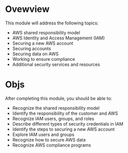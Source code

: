 # Ovewview
This module will address the following topics:
- AWS shared responsibility model
- AWS Identity and Access Management (IAM)
- Securing a new AWS account
- Securing accounts
- Securing data on AWS
- Working to ensure compliance
- Additional security services and resources

# Objs
After completing this module, you should be able to:
- Recognize the shared responsibility model
- Identify the responsibility of the customer and AWS
- Recognize IAM users, groups, and roles
- Describe different types of security credentials in IAM
- Identify the steps to securing a new AWS account
- Explore IAM users and groups
- Recognize how to secure AWS data
- Recognize AWS compliance programs
